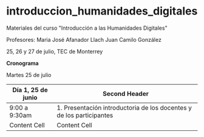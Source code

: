 # introduccion_humanidades_digitales
Materiales del curso "Introducción a las Humanidades Digitales"

Profesores:
Maria José Afanador Llach
Juan Camilo González 

25, 26 y 27 de julio, TEC de Monterrey

**Cronograma**

Martes 25 de julio

| Día 1, 25 de junio  | Second Header |
| ------------- | ------------- |
| 9:00 a 9:30am | 1. Presentación introductoria de los docentes y de los participantes |
| Content Cell  | Content Cell  |

